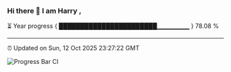 ### Hi there 👋 I am Harry , 

⏳ Year progress { ███████████████████████▁▁▁▁▁▁▁ } 78.08 %

---

⏰ Updated on Sun, 12 Oct 2025 23:27:22 GMT

![Progress Bar CI](https://github.com/duykhang68/duykhang68/workflows/Progress%20Bar%20CI/badge.svg)

